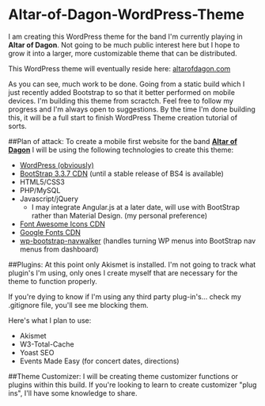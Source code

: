 # Altar-of-Dagon-WordPress-Theme
I am creating this WordPress theme for the band I'm currently playing in **Altar of Dagon**. Not going to be much public interest here but I hope to grow it into a larger, more customizable theme that can be distributed.

This WordPress theme will eventually reside here: [altarofdagon.com](http://altarofdagon.com)

As you can see, much work to be done. Going from a static build which I just recently added Bootstrap to so that it better performed on mobile devices.
I'm building this theme from scractch. Feel free to follow my progress and I'm always open to suggestions.
By the time I'm done building this, it will be a full start to finish WordPress Theme creation tutorial of sorts.

##Plan of attack:
To create a mobile first website for the band [**Altar of Dagon**](http://altarofdagon.com) I will be using the following technologies to create this theme:
  * [WordPress (obviously)](http://wordpress.org)
  * [BootStrap 3.3.7 CDN](http://getbootstrap.com) (until a stable release of BS4 is available)
  * HTML5/CSS3
  * PHP/MySQL
  * Javascript/jQuery
    * I may integrate Angular.js at a later date, will use with BootStrap rather than Material Design. (my personal preference)
  * [Font Awesome Icons CDN](http://fontawesome.io)
  * [Google Fonts CDN](https://www.google.com/fonts)
  * [wp-bootstrap-navwalker](https://github.com/twittem/wp-bootstrap-navwalker) (handles turning WP menus into BootStrap nav menus from dashboard)

##Plugins:
At this point only Akismet is installed. I'm not going to track what plugin's I'm using, only ones I create myself that are necessary for the theme to function properly.

If you're dying to know if I'm using any third party plug-in's... check my .gitignore file, you'll see me blocking them.

Here's what I plan to use:
  * Akismet
  * W3-Total-Cache
  * Yoast SEO
  * Events Made Easy (for concert dates, directions)

##Theme Customizer:
I will be creating theme customizer functions or plugins within this build. If you're looking to learn to create customizer "plug ins", I'll have some knowledge to share.
